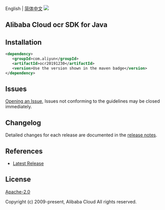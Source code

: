 English | [简体中文](README-CN.md)
![](https://aliyunsdk-pages.alicdn.com/icons/AlibabaCloud.svg)

## Alibaba Cloud ocr SDK for Java

## Installation

```xml
<dependency>
   <groupId>com.aliyun</groupId>
   <artifactId>ocr20191230</artifactId>
   <version>Use the version shown in the maven badge</version>
</dependency>
```

## Issues
[Opening an Issue](https://github.com/aliyun/alibabacloud-sdk/issues/new), Issues not conforming to the guidelines may be closed immediately.

## Changelog
Detailed changes for each release are documented in the [release notes](./ChangeLog.txt).

## References
* [Latest Release](https://github.com/aliyun/alibabacloud-sdk/tree/master/java)

## License
[Apache-2.0](http://www.apache.org/licenses/LICENSE-2.0)

Copyright (c) 2009-present, Alibaba Cloud All rights reserved.